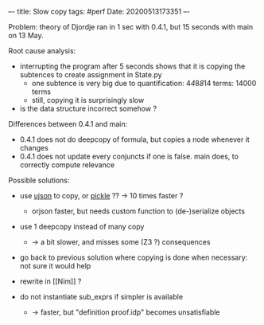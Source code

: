 –-
title: Slow copy
tags: #perf
Date: 20200513173351
–-

Problem: theory of Djordje ran in 1 sec with 0.4.1, but 15 seconds with main on 13 May.

Root cause analysis:
* interrupting the program after 5 seconds shows that it is copying the subtences to create assignment in State.py
    * one subtence is very big due to quantification: 4*4*8*8*14 terms: 14000 terms
    * still, copying it is surprisingly slow
* is the data structure incorrect somehow ?

Differences between 0.4.1 and main:
* 0.4.1 does not do deepcopy of formula, but copies a node whenever it changes
* 0.4.1 does not update every conjuncts if one is false.  main does, to correctly compute relevance

Possible solutions:
* use [ujson](https://stackoverflow.com/questions/24756712/deepcopy-is-extremely-slow) to copy, or [pickle](https://gist.github.com/justinfx/3174062) ?? → 10 times faster ?
    * orjson faster, but needs custom function to (de-)serialize objects
* use 1 deepcopy instead of many copy
    * → a bit slower, and misses some (Z3 ?) consequences
* go back to previous solution where copying is done when necessary: not sure it would help
* rewrite in [[Nim]] ?

* do not instantiate sub_exprs if simpler is available
    * → faster, but "definition proof.idp" becomes unsatisfiable